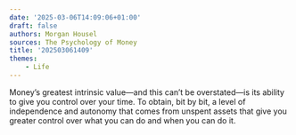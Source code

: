 ```yaml
---
date: '2025-03-06T14:09:06+01:00'
draft: false
authors: Morgan Housel
sources: The Psychology of Money
title: '202503061409'
themes:
    - Life
---
```


Money’s greatest intrinsic value—and this can’t be overstated—is its ability to give you control over your time. To
obtain, bit by bit, a level of independence and autonomy that comes from unspent assets that give you greater control
over what you can do and when you can do it.
